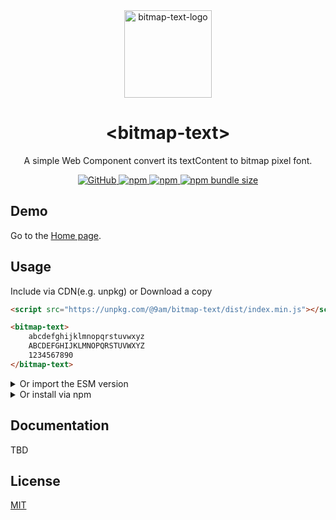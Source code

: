 <div align="center">
    <img src="https://raw.githubusercontent.com/9am/bitmap-text/main/logo.svg" alt="bitmap-text-logo" width="140" height="140" />
    <h1>&lt;bitmap-text&gt;</h1>
	<p>A simple Web Component convert its textContent to bitmap pixel font.</p>
    <p>
        <a href="https://github.com/9am/bitmap-text/blob/main/LICENSE">
            <img alt="GitHub" src="https://img.shields.io/github/license/9am/bitmap-text?style=flat-square&color=success">
        </a>
        <a href="https://www.npmjs.com/package/@9am/bitmap-text">
            <img alt="npm" src="https://img.shields.io/npm/v/@9am/bitmap-text?style=flat-square&color=orange">
        </a>
        <a href="https://www.npmjs.com/package/@9am/bitmap-text">
            <img alt="npm" src="https://img.shields.io/npm/dt/@9am/bitmap-text?style=flat-square&color=blue">
        </a>
        <a href="https://bundlephobia.com/package/@9am/bitmap-text@latest">
            <img alt="npm bundle size" src="https://img.shields.io/bundlephobia/minzip/@9am/bitmap-text?style=flat-square">
        </a>
    </p>
</div>

## Demo

Go to the [Home page](https://9am.github.io/bitmap-text/).

## Usage

Include via CDN(e.g. unpkg) or Download a copy

```html
<script src="https://unpkg.com/@9am/bitmap-text/dist/index.min.js"></script>

<bitmap-text>
    abcdefghijklmnopqrstuvwxyz
    ABCDEFGHIJKLMNOPQRSTUVWXYZ
    1234567890
</bitmap-text>
```

<details>
    <summary>Or import the ESM version</summary>

```html
<script type="module">
    import 'https://unpkg.com/@9am/bitmap-text/dist/index.es.js';
</script>
```

</details>

<details>
    <summary>Or install via npm</summary>

```sh
npm install @9am/bitmap-text
```

</details>

## Documentation

TBD

## License
[MIT](LICENSE)
